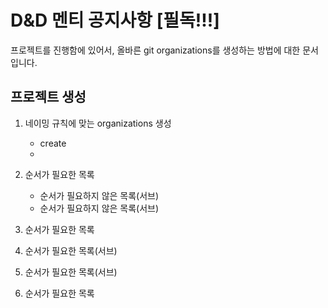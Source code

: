 # D&amp;D 멘티 공지사항 [필독!!!]

프로젝트를 진행함에 있어서, 올바른 git organizations를 생성하는 방법에 대한 문서입니다.

## 프로젝트 생성

1. 네이밍 규칙에 맞는 organizations 생성
   - create
   - [create]: https://github.com/DNDACADEMY/dnd-notice/img/mentee_create_01 "생성"
2. 순서가 필요한 목록

   - 순서가 필요하지 않은 목록(서브)
   - 순서가 필요하지 않은 목록(서브)

3. 순서가 필요한 목록
4. 순서가 필요한 목록(서브)
5. 순서가 필요한 목록(서브)
6. 순서가 필요한 목록
